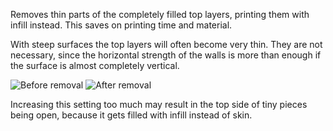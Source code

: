 Removes thin parts of the completely filled top layers, printing them with infill instead. This saves on printing time and material.

With steep surfaces the top layers will often become very thin. They are not necessary, since the horizontal strength of the walls is more than enough if the surface is almost completely vertical.

![Before removal](skin_preshrink_original.png)
![After removal](skin_preshrink_shrunk.png)

Increasing this setting too much may result in the top side of tiny pieces being open, because it gets filled with infill instead of skin.
